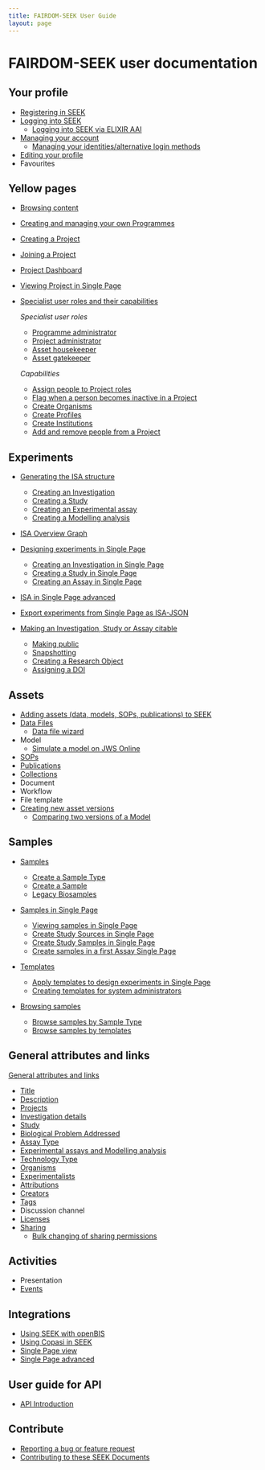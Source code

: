 ```yaml
---
title: FAIRDOM-SEEK User Guide
layout: page
---
```


# FAIRDOM-SEEK user documentation

## Your profile
- [Registering in SEEK](registering.html)
- [Logging into SEEK](login.html)
  - [Logging into SEEK via ELIXIR AAI](aai.html)
- [Managing your account](managing-account.html)
  - [Managing your identities/alternative login methods](managing-identities.html)
- [Editing your profile](editing-profile.html)
- Favourites

## Yellow pages
- [Browsing content](browsing.html)
- [Creating and managing your own Programmes](programme-creation-and-management.html)
- [Creating a Project](create-a-project.html)
- [Joining a Project](join-a-project.html)
- [Project Dashboard](project-dashboard.html)
- [Viewing Project in Single Page](viewing-project-in-single-page.html)
- [Specialist user roles and their capabilities](roles.html)

  _Specialist user roles_
  - [Programme administrator](roles.html#programme-administrator)
  - [Project administrator](roles.html#project-administrator)
  - [Asset housekeeper](roles.html#asset-housekeeper)
  - [Asset gatekeeper](roles.html#asset-gatekeeper)
  
  _Capabilities_
  - [Assign people to Project roles](administer-project-members.html#assign-people-to-project-roles)
  - [Flag when a person becomes inactive in a Project](administer-project-members.html#flag-when-a-person-becomes-inactive-in-a-project)
  - [Create Organisms](adding-admin-items.html#creating-organisms)
  - [Create Profiles](adding-admin-items.html#creating-profiles)
  - [Create Institutions](adding-admin-items.html#creating-institutions)
  - [Add and remove people from a Project](administer-project-members.html#add-and-remove-people-from-a-project)

## Experiments
- [Generating the ISA structure](generating-the-isa-structure.html)
  - [Creating an Investigation](generating-the-isa-structure.html#creating-an-investigation)
  - [Creating a Study](generating-the-isa-structure.html#creating-a-study)
  - [Creating an Experimental assay](generating-the-isa-structure.html#creating-an-experimental-assay)
  - [Creating a Modelling analysis](generating-the-isa-structure.html#creating-a-modelling-analysis)
- [ISA Overview Graph](isa-overview.html)

- [Designing experiments in Single Page](designing-experiments-in-single-page.html)
  - [Creating an Investigation in Single Page](designing-experiments-in-single-page.html#1-creating-an-isa-investigation-in-single-page)
  - [Creating a Study in Single Page](designing-experiments-in-single-page.html#2-creating-an-isa-study-in-single-page)
  - [Creating an Assay in Single Page](designing-experiments-in-single-page.html#5-creating-a-first-isa-assay-in-single-page)
- [ISA in Single Page advanced](isa-single-page-advanced.html) <!--view isa in single page or view samples in single page?-->
- [Export experiments from Single Page as ISA-JSON](exporting-experiments-from-single-page.html)

- [Making an Investigation, Study or Assay citable](investigation-snapshots.html)
  - [Making public](investigation-snapshots.html#making-public)
  - [Snapshotting](investigation-snapshots.html#snapshotting)
  - [Creating a Research Object](investigation-snapshots.html#creating-a-research-object)
  - [Assigning a DOI](investigation-snapshots.html#assigning-a-doi)  
      
## Assets      
- [Adding assets (data, models, SOPs, publications) to SEEK](adding-assets.html)
- [Data Files](general-attributes.html#data-files)
  - [Data file wizard](data-file-upload-wizard.html)
- Model
  - [Simulate a model on JWS Online](simulate-on-jws-online.html)
- [SOPs](general-attributes.html#sops)
- [Publications](general-attributes.html#publications)
- [Collections](collections.html)
- Document
- Workflow
- File template
- [Creating new asset versions](uploading-new-versions.html)
  - [Comparing two versions of a Model](model-comparison.html)

## Samples
- [Samples](samples.html) 
  - [Create a Sample Type](create-sample-type.html)
  - [Create a Sample](create-sample.html)
  - [Legacy Biosamples](legacy-biosamples.html)


- [Samples in Single Page](isa-single-page-advanced.html#samples-in-single-page)
  - [Viewing samples in Single Page](create-sample-single-page-advanced.html#viewing-samples-in-single-page)
  - [Create Study Sources in Single Page](create-sample-single-page-advanced.html#create-study-sources)
  - [Create Study Samples in Single Page](create-sample-single-page-advanced.html#create-study-samples)
  - [Create samples in a first Assay Single Page](create-sample-single-page-advanced.html#create-samples-in-a-first-assay)

- [Templates](isa-single-page-advanced.html#templates)
  - [Apply templates to design experiments in Single Page](designing-experiments-in-single-page.html)
  - [Creating templates for system administrators](templates-for-admin.html) <!--add and link-->

- [Browsing samples](browsing.html#browsing-samples)
  - [Browse samples by Sample Type](browsing.html#browsing-samples-by-sample-type)
  - [Browse samples by templates](browsing.html#browsing-samples-by-templates)


## General attributes and links
[General attributes and links](general-attributes.html)
- [Title](general-attributes.html#title)
- [Description](general-attributes.html#description)
- [Projects](general-attributes.html#projects)
- [Investigation details](general-attributes.html#investigation-details)
- [Study](general-attributes.html#study)
- [Biological Problem Addressed](general-attributes.html#biological-problem-addressed)
- [Assay Type](general-attributes.html#assay-type)
- [Experimental assays and Modelling analysis](general-attributes.html#experimental-assays-and-modelling-analysis)
- [Technology Type](general-attributes.html#technology-type)
- [Organisms](general-attributes.html#organisms)
- [Experimentalists](general-attributes.html#experimentalists)
- [Attributions](general-attributes.html#attributions)
- [Creators](general-attributes.html#creators)
- [Tags](general-attributes.html#tags)
- Discussion channel
- [Licenses](licenses.html)
- [Sharing](general-attributes.html#sharing)
  - [Bulk changing of sharing permissions](bulk-change-sharing-permission.html)

## Activities
- Presentation
- [Events](general-attributes.html#events)

## Integrations
- [Using SEEK with openBIS](openbis.html)
- [Using Copasi in SEEK](copasi-button.html)
- [Single Page view](viewing-project-in-single-page.html)
- [Single Page advanced](isa-single-page-advanced.html)

## User guide for API
- [API Introduction](api.html)

## Contribute
- [Reporting a bug or feature request](/tech/reporting-bugs-and-features.html)
- [Contributing to these SEEK Documents](/contributing.html) <!-- with this here. it is instance specific.-->





